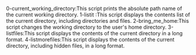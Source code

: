  0-current_working_directory:This script prints the absolute path name of the current working directory.
1-listit :This script displays the contents list of the current directory, including directories and files.
2-bring_me_home:This script changes the working directory to the user's home directory.
3-listfiles:This script displays the contents of the current directory in a long format.
 4-listmorefiles:This script displays the contents of the current directory, including hidden files, in a long format.
